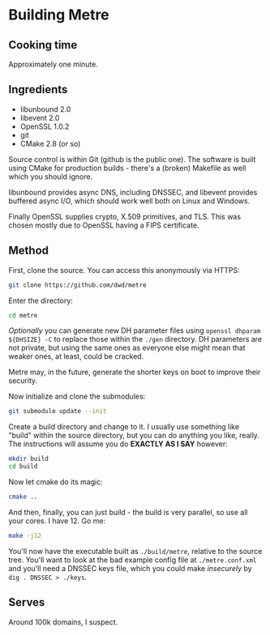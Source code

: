 Building Metre
=======

Cooking time
----

Approximately one minute.

Ingredients
----

* libunbound 2.0
* libevent 2.0
* OpenSSL 1.0.2
* git
* CMake 2.8 (or so)

Source control is within Git (github is the public one). The software is built using CMake
for production builds - there's a (broken) Makefile as well which you should ignore.

libunbound provides async DNS, including DNSSEC, and libevent provides buffered async
I/O, which should work well both on Linux and Windows.

Finally OpenSSL supplies crypto, X.509 primitives, and TLS. This was chosen mostly due
to OpenSSL having a FIPS certificate.

Method
----

First, clone the source. You can access this anonymously via HTTPS:

```sh
git clone https://github.com/dwd/metre
```

Enter the directory:

```sh
cd metre
```

*Optionally* you can generate new DH parameter files using `openssl dhparam ${DHSIZE} -C`
to replace those within the `./gen` directory. DH parameters are not private, but using
the same ones as everyone else might mean that weaker ones, at least, could be cracked.

Metre may, in the future, generate the shorter keys on boot to improve their security.

Now initialize and clone the submodules:

```sh
git submodule update --init
```

Create a build directory and change to it. I usually use something like "build" within the
source directory, but you can do anything you like, really. The instructions will assume
you do **EXACTLY AS I SAY** however:

```sh
mkdir build
cd build
```

Now let cmake do its magic:

```sh
cmake ..
```

And then, finally, you can just build - the build is very parallel, so use all your cores. I
have 12. Go me:

```sh
make -j12
```

You'll now have the executable built as `./build/metre`, relative to the source tree. You'll
want to look at the bad example config file at `./metre.conf.xml` and you'll need a DNSSEC
keys file, which you could make *insecurely* by `dig . DNSSEC > ./keys`. 

Serves
----

Around 100k domains, I suspect.